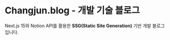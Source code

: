 # Changjun.blog - 개발 기술 블로그

Next.js 15와 Notion API를 활용한 **SSG(Static Site Generation)** 기반 개발 블로그입니다.
